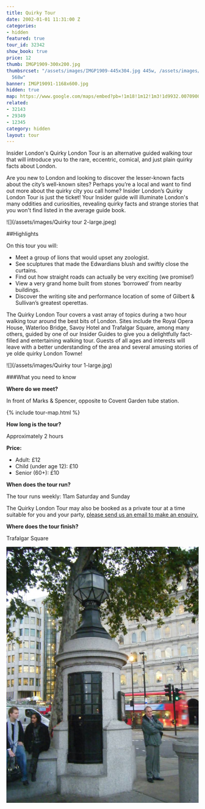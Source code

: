 ```yaml
---
title: Quirky Tour
date: 2002-01-01 11:31:00 Z
categories:
- hidden
featured: true
tour_id: 32342
show_book: true
price: 12
thumb: IMGP1909-300x200.jpg
thumbsrcset: "/assets/images/IMGP1909-445x304.jpg 445w, /assets/images/IMGP1909-568x388.jpg
  568w"
banner: IMGP19091-1168x600.jpg
hidden: true
map: https://www.google.com/maps/embed?pb=!1m18!1m12!1m3!1d9932.007090001796!2d-0.12702783599357304!3d51.513183477127704!2m3!1f0!2f0!3f0!3m2!1i1024!2i768!4f13.1!3m3!1m2!1s0x487604cc9188694f%3A0x388b51ab073ca62!2sCovent+Garden!5e0!3m2!1sen!2s!4v1431588532795
related:
- 32143
- 29349
- 12345
category: hidden
layout: tour
---
```


<p class="lede">Insider London's Quirky London Tour is an alternative guided walking tour that will introduce you to the rare, eccentric, comical, and just plain quirky facts about London.</p>

Are you new to London and looking to discover the lesser-known facts about the city’s well-known sites? Perhaps you’re a local and want to find out more about the quirky city you call home? Insider London’s Quirky London Tour is just the ticket! Your Insider guide will illuminate London's many oddities and curiosities, revealing quirky facts and strange stories that you won't find listed in the average guide book.

![](/assets/images/Quirky tour 2-large.jpeg)

##Highlights

On this tour you will:

- Meet a group of lions that would upset any zoologist.
- See sculptures that made the Edwardians blush and swiftly close the curtains.
- Find out how straight roads can actually be very exciting (we promise!)
- View a very grand home built from stones ‘borrowed’ from nearby buildings.
- Discover the writing site and performance location of some of Gilbert & Sullivan’s greatest operettas.

The Quirky London Tour covers a vast array of topics during a two hour walking tour around the best bits of London. Sites include the Royal Opera House, Waterloo Bridge, Savoy Hotel and Trafalgar Square, among many others, guided by one of our Insider Guides to give you a delightfully fact-filled and entertaining walking tour. Guests of all ages and interests will leave with a better understanding of the area and several amusing stories of ye olde quirky London Towne!

![](/assets/images/Quirky tour 1-large.jpg)

###What you need to know

**Where do we meet?**

In front of Marks & Spencer, opposite to Covent Garden tube station.

{% include tour-map.html %}

**How long is the tour?**

Approximately 2 hours

**Price:**

- Adult: £12
- Child (under age 12): £10
- Senior (60+): £10

**When does the tour run?**

The tour runs weekly: 11am Saturday and Sunday

The Quirky London Tour may also be booked as a private tour at a time suitable for you and your party, <a href="/contact-us/">please send us an email to make an enquiry.</a>

**Where does the tour finish?**

Trafalgar Square

![](/assets/images/DSCF0550-large.JPG)
